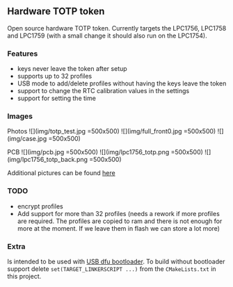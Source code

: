 ## Hardware TOTP token
Open source hardware TOTP token. Currently targets the LPC1756, LPC1758 and LPC1759 (with a small change it should also run on the LPC1754). 

### Features
* keys never leave the token after setup
* supports up to 32 profiles
* USB mode to add/delete profiles without having the keys leave the token
* support to change the RTC calibration values in the settings
* support for setting the time

### Images
Photos
![](img/totp_test.jpg =500x500)
![](img/full_front0.jpg =500x500)
![](img/case.jpg =500x500)

PCB
![](img/pcb.jpg =500x500)
![](img/lpc1756_totp.png =500x500)
![](img/lpc1756_totp_back.png =500x500)

Additional pictures can be found [here](./img/)

### TODO
* encrypt profiles
* Add support for more than 32 profiles (needs a rework if more profiles are required. The profiles are copied to ram and there is not enough for more at the moment. If we leave them in flash we can store a lot more)

### Extra
Is intended to be used with [USB dfu bootloader](https://github.com/itzandroidtab/dfu_bootloader). To build without bootloader support delete `set(TARGET_LINKERSCRIPT ...)` from the `CMakeLists.txt` in this project.